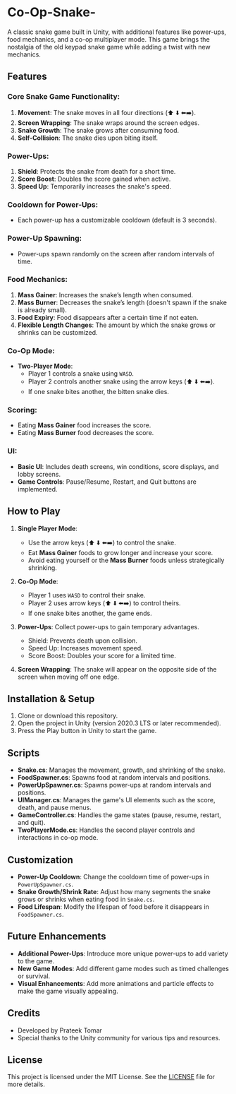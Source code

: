 # Co-Op-Snake-

A classic snake game built in Unity, with additional features like power-ups, food mechanics, and a co-op multiplayer mode. This game brings the nostalgia of the old keypad snake game while adding a twist with new mechanics.

## Features

### Core Snake Game Functionality:
1. **Movement**: The snake moves in all four directions (⬆️ ⬇️ ⬅️➡️).
2. **Screen Wrapping**: The snake wraps around the screen edges.
3. **Snake Growth**: The snake grows after consuming food.
4. **Self-Collision**: The snake dies upon biting itself.

### Power-Ups:
1. **Shield**: Protects the snake from death for a short time.
2. **Score Boost**: Doubles the score gained when active.
3. **Speed Up**: Temporarily increases the snake's speed.

### Cooldown for Power-Ups:
- Each power-up has a customizable cooldown (default is 3 seconds).

### Power-Up Spawning:
- Power-ups spawn randomly on the screen after random intervals of time.

### Food Mechanics:
1. **Mass Gainer**: Increases the snake’s length when consumed.
2. **Mass Burner**: Decreases the snake’s length (doesn't spawn if the snake is already small).
3. **Food Expiry**: Food disappears after a certain time if not eaten.
4. **Flexible Length Changes**: The amount by which the snake grows or shrinks can be customized.

### Co-Op Mode:
- **Two-Player Mode**: 
  - Player 1 controls a snake using `WASD`.
  - Player 2 controls another snake using the arrow keys (⬆️ ⬇️ ⬅️➡️).
  - If one snake bites another, the bitten snake dies.

### Scoring:
- Eating **Mass Gainer** food increases the score.
- Eating **Mass Burner** food decreases the score.

### UI:
- **Basic UI**: Includes death screens, win conditions, score displays, and lobby screens.
- **Game Controls**: Pause/Resume, Restart, and Quit buttons are implemented.

## How to Play

1. **Single Player Mode**: 
   - Use the arrow keys (⬆️ ⬇️ ⬅️➡️) to control the snake.
   - Eat **Mass Gainer** foods to grow longer and increase your score.
   - Avoid eating yourself or the **Mass Burner** foods unless strategically shrinking.

2. **Co-Op Mode**: 
   - Player 1 uses `WASD` to control their snake.
   - Player 2 uses arrow keys (⬆️ ⬇️ ⬅️➡️) to control theirs.
   - If one snake bites another, the game ends.

3. **Power-Ups**: Collect power-ups to gain temporary advantages.
   - Shield: Prevents death upon collision.
   - Speed Up: Increases movement speed.
   - Score Boost: Doubles your score for a limited time.

4. **Screen Wrapping**: The snake will appear on the opposite side of the screen when moving off one edge.

## Installation & Setup

1. Clone or download this repository.
2. Open the project in Unity (version 2020.3 LTS or later recommended).
3. Press the Play button in Unity to start the game.

## Scripts

- **Snake.cs**: Manages the movement, growth, and shrinking of the snake.
- **FoodSpawner.cs**: Spawns food at random intervals and positions.
- **PowerUpSpawner.cs**: Spawns power-ups at random intervals and positions.
- **UIManager.cs**: Manages the game's UI elements such as the score, death, and pause menus.
- **GameController.cs**: Handles the game states (pause, resume, restart, and quit).
- **TwoPlayerMode.cs**: Handles the second player controls and interactions in co-op mode.

## Customization

- **Power-Up Cooldown**: Change the cooldown time of power-ups in `PowerUpSpawner.cs`.
- **Snake Growth/Shrink Rate**: Adjust how many segments the snake grows or shrinks when eating food in `Snake.cs`.
- **Food Lifespan**: Modify the lifespan of food before it disappears in `FoodSpawner.cs`.

## Future Enhancements

- **Additional Power-Ups**: Introduce more unique power-ups to add variety to the game.
- **New Game Modes**: Add different game modes such as timed challenges or survival.
- **Visual Enhancements**: Add more animations and particle effects to make the game visually appealing.

## Credits

- Developed by Prateek Tomar
- Special thanks to the Unity community for various tips and resources.

## License

This project is licensed under the MIT License. See the [LICENSE](LICENSE) file for more details.
